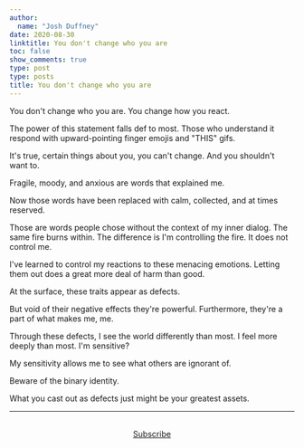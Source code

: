 ```yaml
---
author:
  name: "Josh Duffney"
date: 2020-08-30
linktitle: You don't change who you are
toc: false
show_comments: true
type: post
type: posts
title: You don't change who you are
---
```


You don't change who you are. You change how you react. 

The power of this statement falls def to most. Those who understand it respond with upward-pointing finger emojis and "THIS" gifs. 

It's true, certain things about you, you can't change. And you shouldn't want to.

Fragile, moody, and anxious are words that explained me.

Now those words have been replaced with calm, collected, and at times reserved.

Those are words people chose without the context of my inner dialog. The same fire burns within. The difference is I'm controlling the fire. It does not control me. 

I've learned to control my reactions to these menacing emotions. Letting them out does a great more deal of harm than good.

At the surface, these traits appear as defects. 

But void of their negative effects they're powerful. Furthermore, they're a part of what makes me, me.

Through these defects, I see the world differently than most. I feel more deeply than most. I'm sensitive? 

My sensitivity allows me to see what others are ignorant of. 

Beware of the binary identity. 

What you cast out as defects just might be your greatest assets.

---

<br>

<div align="center">
<a href="https://share.mailbrew.com/joshduffney/the-duffney-digest-YkdkmVElQDAP">Subscribe</a>
</div>

<br>